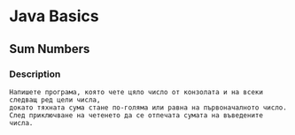 # Java Basics

## Sum Numbers

### Description
    Напишете програма, която чете цяло число от конзолата и на всеки следващ ред цели числа, 
    докато тяхната сума стане по-голяма или равна на първоначалното число. 
    След приключване на четенето да се отпечата сумата на въведените числа.